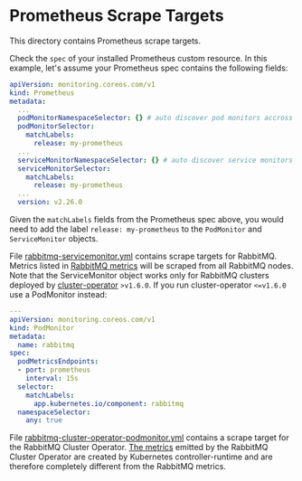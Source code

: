 # Prometheus Scrape Targets

This directory contains Prometheus scrape targets.

Check the `spec` of your installed Prometheus custom resource.
In this example, let's assume your Prometheus spec contains the following fields:

```yaml
apiVersion: monitoring.coreos.com/v1
kind: Prometheus
metadata:
  ...
  podMonitorNamespaceSelector: {} # auto discover pod monitors accross all namespaces
  podMonitorSelector:
    matchLabels:
      release: my-prometheus
  ...
  serviceMonitorNamespaceSelector: {} # auto discover service monitors accross all namespaces
  serviceMonitorSelector:
    matchLabels:
      release: my-prometheus
  ...
  version: v2.26.0
```

Given the `matchLabels` fields from the Prometheus spec above, you would need to add the label `release: my-prometheus` to the `PodMonitor` and `ServiceMonitor` objects.

File [rabbitmq-servicemonitor.yml](./rabbitmq-servicemonitor.yml) contains scrape targets for RabbitMQ.
Metrics listed in [RabbitMQ metrics](https://github.com/rabbitmq/rabbitmq-server/blob/master/deps/rabbitmq_prometheus/metrics.md) will be scraped from all RabbitMQ nodes.
Note that the ServiceMonitor object works only for RabbitMQ clusters deployed by [cluster-operator](https://github.com/rabbitmq/cluster-operator) `>v1.6.0`. If you run cluster-operator `<=v1.6.0` use a PodMonitor instead:

```yaml
---
apiVersion: monitoring.coreos.com/v1
kind: PodMonitor
metadata:
  name: rabbitmq
spec:
  podMetricsEndpoints:
  - port: prometheus
    interval: 15s
  selector:
    matchLabels:
      app.kubernetes.io/component: rabbitmq
  namespaceSelector:
    any: true
```

File [rabbitmq-cluster-operator-podmonitor.yml](./rabbitmq-cluster-operator-podmonitor.yml) contains a scrape target for the RabbitMQ Cluster Operator.
[The metrics](https://book.kubebuilder.io/reference/metrics.html) emitted by the RabbitMQ Cluster Operator are created by Kubernetes controller-runtime and are therefore completely different from the RabbitMQ metrics.
